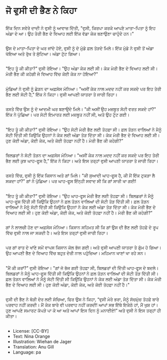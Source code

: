 # ਜੋ ਵੁਸੀ ਦੀ ਭੈਣ ਨੇ ਕਿਹਾ

##
ਇੱਕ ਦਿਨ ਸਵੇਰੇ ਦਾਦੀ ਨੇ ਵੁਸੀ ਨੂੰ ਆਵਾਜ਼ ਦਿੱਤੀ, "ਵੁਸੀ, ਕਿਰਪਾ ਕਰਕੇ ਆਪਣੇ ਮਾਤਾ-ਪਿਤਾ ਨੂੰ ਇਹ ਅੰਡਾ ਦੇ ਆ। ਉਹ ਤੇਰੀ ਭੈਣ ਦੇ ਵਿਆਹ ਲਈ ਇੱਕ ਵੱਡਾ ਕੇਕ ਬਣਾਉਣਾ ਚਾਹੁੰਦੇ ਹਨ।"

##
ਉਸ ਦੇ ਮਾਤਾ-ਪਿਤਾ ਦੇ ਘਰ ਜਾਂਦੇ ਹੋਏ, ਵੁਸੀ ਨੂੰ ਦੋ ਮੁੰਡੇ ਫ਼ਲ ਤੋੜਦੇ ਮਿਲੇ। ਇੱਕ ਮੁੰਡੇ ਨੇ ਵੁਸੀ ਤੋਂ ਅੰਡਾ ਖੋਇਆ ਅਤੇ ਰੁੱਖ ਤੇ ਸੁੱਟਿਆ। ਅੰਡਾ ਟੁੱਟ ਗਿਆ।

##
"ਇਹ ਤੂੰ ਕੀ ਕੀਤਾ?" ਵੁਸੀ ਰੋਇਆ। "ਉਹ ਅੰਡਾ ਕੇਕ ਲਈ ਸੀ। ਕੇਕ ਮੇਰੀ ਭੈਣ ਦੇ ਵਿਆਹ ਲਈ ਸੀ। ਮੇਰੀ ਭੈਣ ਕੀ ਕਹੇਗੀ ਜੇ ਵਿਆਹ ਵਿੱਚ ਕੋਈ ਕੇਕ ਨਾ ਹੋਇਆ?"

##
ਮੁੰਡਿਆਂ ਨੇ ਵੁਸੀ ਨੂੰ ਛੇੜਨ ਦਾ ਅਫ਼ਸੋਸ ਮੰਨਿਆ। "ਅਸੀਂ ਕੇਕ ਨਾਲ ਮਦਦ ਨਹੀਂ ਕਰ ਸਕਦੇ ਪਰ ਇਹ ਤੇਰੀ ਭੈਣ ਲਈ ਸੋਟੀ ਹੈ," ਇੱਕ ਨੇ ਕਿਹਾ। ਵੁਸੀ ਆਪਣੀ ਯਾਤਰਾ ਤੇ ਜਾਰੀ ਰਿਹਾ।

##
ਰਸਤੇ ਵਿੱਚ ਉਸ ਨੂੰ ਦੋ ਆਦਮੀ ਘਰ ਬਣਾਉਦੇ ਮਿਲੇ। "ਕੀ ਅਸੀਂ ਉਹ ਮਜ਼ਬੂਤ ਸੋਟੀ ਵਰਤ ਸਕਦੇ ਹਾਂ?" ਇੱਕ ਨੇ ਪੁੱਛਿਆ। ਪਰ ਸੋਟੀ ਇਮਾਰਤ ਲਈ ਮਜ਼ਬੂਤ ਨਹੀਂ ਸੀ, ਅਤੇ ਉਹ ਟੁੱਟ ਗਈ। 

##
"ਇਹ ਤੂੰ ਕੀ ਕੀਤਾ?" ਵੁਸੀ ਰੋਇਆ। “ਉਹ ਸੋਟੀ ਮੇਰੀ ਭੈਣ ਲਈ ਤੋਹਫ਼ਾ ਸੀ। ਫ਼ਲ ਤੋੜਨ ਵਾਲਿਆਂ ਨੇ ਮੈਨੂੰ ਸੋਟੀ ਦਿੱਤੀ ਸੀ ਕਿਉਕਿ ਉਹਨਾਂ ਨੇ ਕੇਕ ਲਈ ਅੰਡਾ ਤੋੜ ਦਿੱਤਾ ਸੀ। ਕੇਕ ਮੇਰੀ ਭੈਣ ਦੇ ਵਿਆਹ ਲਈ ਸੀ। ਹੁਣ ਕੋਈ ਅੰਡਾ, ਕੋਈ ਕੇਕ, ਅਤੇ ਕੋਈ ਤੋਹਫ਼ਾ ਨਹੀਂ ਹੈ। ਮੇਰੀ ਭੈਣ ਕੀ ਕਹੇਗੀ?”

##
ਬਿਲਡਰਾਂ ਨੇ ਸੋਟੀ ਤੋੜਨ ਦਾ ਅਫ਼ਸੋਸ ਮੰਨਿਆ। "ਅਸੀਂ ਕੇਕ ਨਾਲ ਮਦਦ ਨਹੀਂ ਕਰ ਸਕਦੇ ਪਰ ਇਹ ਤੇਰੀ ਭੈਣ ਲਈ ਕੁਝ ਘਾਹ-ਫੂਸ ਹੈ,” ਇੱਕ ਨੇ ਕਿਹਾ। ਅਤੇ ਇਸ ਤਰ੍ਹਾਂ ਵੁਸੀ ਆਪਣੀ ਯਾਤਰਾ ਤੇ ਜਾਰੀ ਰਿਹਾ।

##
ਰਸਤੇ ਵਿੱਚ, ਵੁਸੀ ਨੂੰ ਇੱਕ ਕਿਸਾਨ ਅਤੇ ਗਾਂ ਮਿਲੇ। "ਕੀ ਸੁਆਦੀ ਘਾਹ-ਫੂਸ ਹੈ, ਕੀ ਮੈਂ ਇੱਕ ਟੁਕੜਾ ਲੈ ਸਕਦਾ ਹਾਂ?" ਗਾਂ ਨੇ ਪੁੱਛਿਆ। ਪਰ ਘਾਹ-ਫੂਸ ਇੰਨ੍ਹੀ ਸਵਾਦ ਸੀ ਕਿ ਗਾਂ ਸਾਰੀ ਖਾ ਗਈ!

##
"ਇਹ ਤੂੰ ਕੀ ਕੀਤਾ?" ਵੁਸੀ ਰੋਇਆ। “ਉਹ ਘਾਹ-ਫੂਸ ਮੇਰੀ ਭੈਣ ਲਈ ਤੋਹਫ਼ਾ ਸੀ। ਬਿਲਡਰਾਂ ਨੇ ਮੈਨੂੰ ਘਾਹ-ਫੂਸ ਦਿੱਤੀ ਸੀ ਕਿਉਕਿ ਉਹਨਾਂ ਨੇ ਫ਼ਲ ਤੋੜਨ ਵਾਲਿਆਂ ਦੀ ਸੋਟੀ ਤੋੜ ਦਿੱਤੀ ਸੀ। ਫ਼ਲ ਤੋੜਨ ਵਾਲਿਆਂ ਨੇ ਮੈਨੂੰ ਸੋਟੀ ਦਿੱਤੀ ਸੀ ਕਿਉਕਿ ਉਹਨਾਂ ਨੇ ਕੇਕ ਲਈ ਅੰਡਾ ਤੋੜ ਦਿੱਤਾ ਸੀ। ਕੇਕ ਮੇਰੀ ਭੈਣ ਦੇ ਵਿਆਹ ਲਈ ਸੀ। ਹੁਣ ਕੋਈ ਅੰਡਾ, ਕੋਈ ਕੇਕ, ਅਤੇ ਕੋਈ ਤੋਹਫ਼ਾ ਨਹੀਂ ਹੈ। ਮੇਰੀ ਭੈਣ ਕੀ ਕਹੇਗੀ?”

##
ਗਾਂ ਨੇ ਲਾਲਚੀ ਹੋਣ ਦਾ ਅਫ਼ਸੋਸ ਮੰਨਿਆ। ਕਿਸਾਨ ਸਹਿਮਤ ਸੀ ਕਿ ਗਾਂ ਉਸ ਦੀ ਭੈਣ ਲਈ ਤੋਹਫ਼ੇ ਦੇ ਰੂਪ ਵਿੱਚ ਵੁਸੀ ਨਾਲ ਜਾ ਸਕਦੀ ਹੈ। ਅਤੇ ਇਸ ਤਰ੍ਹਾਂ ਵੁਸੀ ਜਾਰੀ ਰਿਹਾ।

##
ਪਰ ਗਾਂ ਰਾਤ ਦੇ ਖਾਂਣੇ ਸਮੇਂ ਵਾਪਸ ਕਿਸਾਨ ਕੋਲ ਭੱਜ ਗਈ। ਅਤੇ ਵੁਸੀ ਆਪਣੀ ਯਾਤਰਾ ਤੇ ਗੁੰਮ ਹੋ ਗਿਆ। ਉਹ ਆਪਣੀ ਭੈਣ ਦੇ ਵਿਆਹ ਵਿੱਚ ਬਹੁਤ ਦੇਰੀ ਨਾਲ ਪਹੁੰਚਿਆ। ਮਹਿਮਾਨ ਖਾਣਾਂ ਖਾ ਰਹੇ ਸਨ।

##
"ਮੈਂ ਕੀ ਕਰਾਂ?" ਵੁਸੀ ਰੋਇਆ। "ਗਾਂ ਜੋ ਭੱਜ ਗਈ ਤੋਹਫ਼ਾ ਸੀ, ਬਿਲਡਰਾਂ ਦੀ ਦਿੱਤੀ ਘਾਹ-ਫੂਸ ਦੇ ਬਦਲੇ। ਬਿਲਡਰਾਂ ਨੇ ਮੈਨੂੰ ਘਾਹ-ਫੂਸ ਦਿੱਤੀ ਸੀ ਕਿਉਕਿ ਉਹਨਾਂ ਨੇ ਫ਼ਲ ਤੋੜਨ ਵਾਲਿਆਂ ਦੀ ਸੋਟੀ ਤੋੜ ਦਿੱਤੀ ਸੀ। ਫ਼ਲ ਤੋੜਨ ਵਾਲਿਆਂ ਨੇ ਮੈਨੂੰ ਸੋਟੀ ਦਿੱਤੀ ਸੀ ਕਿਉਕਿ ਉਹਨਾਂ ਨੇ ਕੇਕ ਲਈ ਅੰਡਾ ਤੋੜ ਦਿੱਤਾ ਸੀ। ਕੇਕ ਮੇਰੀ ਭੈਣ ਦੇ ਵਿਆਹ ਲਈ ਸੀ। ਹੁਣ ਕੋਈ ਅੰਡਾ, ਕੋਈ ਕੇਕ, ਅਤੇ ਕੋਈ ਤੋਹਫ਼ਾ ਨਹੀਂ ਹੈ।"

##
ਵੁਸੀ ਦੀ ਭੈਣ ਨੇ ਥੋੜੀ ਦੇਰ ਲਈ ਸੋਚਿਆ, ਫਿਰ ਉਸ ਨੇ ਕਿਹਾ, “ਵੁਸੀ ਮੇਰੇ ਭਰਾ, ਮੈਨੂੰ ਸੱਚਮੁੱਚ ਤੋਹਫ਼ੇ ਬਾਰੇ ਪਰਵਾਹ ਨਹੀਂ ਕਰਦੀ। ਮੈਂ ਕੇਕ ਬਾਰੇ ਵੀ ਪਰਵਾਹ ਨਹੀਂ ਕਰਦੀ! ਆਪਾਂ ਸਭ ਇੱਥੇ ਇਕੱਠੇ ਹਾਂ, ਮੈਂ ਖੁਸ਼ ਹਾਂ। ਹੁਣ ਆਪਣੇ ਸਮਾਰਟ ਕੱਪੜੇ ਪਾ ਕੇ ਆ ਅਤੇ ਆਪਾਂ ਇਸ ਦਿਨ ਨੂੰ ਮਨਾਈਏ!” ਅਤੇ ਵੁਸੀ ਨੇ ਇਸ ਤਰ੍ਹਾਂ ਹੀ ਕੀਤਾ।

##
* License: [CC-BY]
* Text: Nina Orange
* Illustration: Wiehan de Jager
* Translation: Anu Gill
* Language: pa
